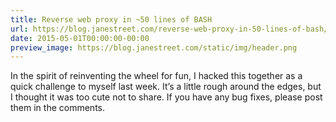 ```yaml
---
title: Reverse web proxy in ~50 lines of BASH
url: https://blog.janestreet.com/reverse-web-proxy-in-50-lines-of-bash/
date: 2015-05-01T00:00:00-00:00
preview_image: https://blog.janestreet.com/static/img/header.png
---
```


<p>In the spirit of reinventing the wheel for fun, I hacked this together as a
quick challenge to myself last week. It’s a little rough around the edges, but I
thought it was too cute not to share. If you have any bug fixes, please post
them in the comments.</p>
